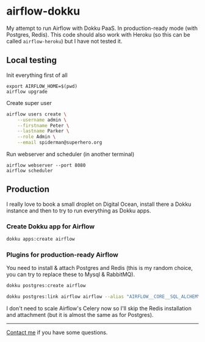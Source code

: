 # airflow-dokku
My attempt to run Airflow with Dokku PaaS. In production-ready mode (with Postgres, Redis). This code should also work with Heroku (so this can be called `airflow-heroku`) but I have not tested it.

## Local testing

Init everything first of all
```
export AIRFLOW_HOME=$(pwd)
airflow upgrade
```

Create super user
``` bash
airflow users create \
    --username admin \
    --firstname Peter \
    --lastname Parker \
    --role Admin \
    --email spiderman@superhero.org
```

Run webserver and scheduler (in another terminal)
```
airflow webserver --port 8080
airflow scheduler
```

## Production

I really love to book a small droplet on Digital Ocean, install there a Dokku instance and then to try to run everything as Dokku apps.

### Create Dokku app for Airflow

``` bash
dokku apps:create airflow
```

### Plugins for production-ready Airflow

You need to install & attach Postgres and Redis (this is my random choice, you can try to replace these to Mysql & RabbitMQ).

``` bash
dokku postgres:create airflow

dokku postgres:link airflow airflow --alias "AIRFLOW__CORE__SQL_ALCHEMY_CONN"

```

I don't need to scale Airflow's Celery now so I'll skip the Redis installation and attachment (but it is almost the same as for Postgres).


---- 

[Contact me](https://twitter.com/danokhlopkov) if you have some questions. 